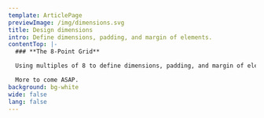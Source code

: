 ```yaml
---
template: ArticlePage
previewImage: /img/dimensions.svg
title: Design dimensions
intro: Define dimensions, padding, and margin of elements.
contentTop: |-
  ### **The 8-Point Grid**

  Using multiples of 8 to define dimensions, padding, and margin of elements.

  More to come ASAP.
background: bg-white
wide: false
lang: false
---
```

